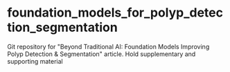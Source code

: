 # foundation_models_for_polyp_detection_segmentation
Git repository for "Beyond Traditional AI: Foundation Models Improving Polyp Detection &amp; Segmentation" article. Hold supplementary and supporting material
